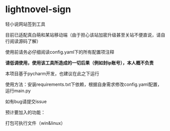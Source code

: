 # lightnovel-sign

轻小说网站签到工具

目前已适配真白萌和某站移动端（由于担心该站加密升级甚至关站不便直说，请自行阅读源码了解）

使用前请务必仔细阅读config.yaml下的所有配置项注释

**请低调使用，使用该工具所造成的一切后果（例如封ip账号），本人概不负责**

本项目基于pycharm开发，也建议在此之下运行

使用方法：安装requirements.txt下依赖，根据自身需求修改config.yaml配置，运行main.py

如有bug请提交issue

预计要加入的功能：

打包可执行文件（win&linux）

